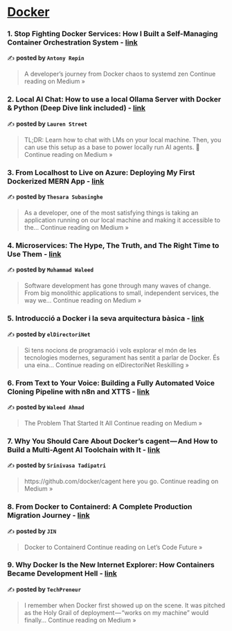
<h1><a href=https://medium.com/tag/docker/recommended target="_blank" rel="noopener noreferrer">Docker</a></h1>
<h3>1. Stop Fighting Docker Services: How I Built a Self-Managing Container Orchestration System - <a href="https://lehcode.medium.com/stop-fighting-docker-services-how-i-built-a-self-managing-container-orchestration-system-90a987928f6e?source=rss------docker-5" target="_blank" rel="noopener noreferrer">link</a></h3>

✍️ **posted by `Antony Repin`**

<blockquote>A developer’s journey from Docker chaos to systemd zen
Continue reading on Medium »</blockquote>

<h3>2. Local AI Chat: How to use a local Ollama Server with Docker & Python (Deep Dive link included) - <a href="https://medium.com/@animakit/local-ai-chat-how-to-use-a-local-ollama-server-with-docker-python-deep-dive-link-included-4857ed51d01d?source=rss------docker-5" target="_blank" rel="noopener noreferrer">link</a></h3>

✍️ **posted by `Lauren Street`**

<blockquote>TL;DR: Learn how to chat with LMs on your local machine. Then, you can use this setup as a base to power locally run AI agents. 🤖
Continue reading on Medium »</blockquote>

<h3>3. From Localhost to Live on Azure: Deploying My First Dockerized MERN App - <a href="https://medium.com/@thesarak03/from-localhost-to-live-on-azure-deploying-my-first-dockerized-mern-app-643947a27b45?source=rss------docker-5" target="_blank" rel="noopener noreferrer">link</a></h3>

✍️ **posted by `Thesara Subasinghe`**

<blockquote>As a developer, one of the most satisfying things is taking an application running on our local machine and making it accessible to the…
Continue reading on Medium »</blockquote>

<h3>4. Microservices: The Hype, The Truth, and The Right Time to Use Them - <a href="https://medium.com/@mwfarrukh/microservices-the-hype-the-truth-and-the-right-time-to-use-them-29a2067c3cbc?source=rss------docker-5" target="_blank" rel="noopener noreferrer">link</a></h3>

✍️ **posted by `Muhammad Waleed`**

<blockquote>Software development has gone through many waves of change. From big monolithic applications to small, independent services, the way we…
Continue reading on Medium »</blockquote>

<h3>5. Introducció a Docker i la seva arquitectura bàsica - <a href="https://medium.com/eldirectorinet-reskilling/introducci%C3%B3-a-docker-i-la-seva-arquitectura-b%C3%A0sica-e4631a102154?source=rss------docker-5" target="_blank" rel="noopener noreferrer">link</a></h3>

✍️ **posted by `elDirectoriNet`**

<blockquote>Si tens nocions de programació i vols explorar el món de les tecnologies modernes, segurament has sentit a parlar de Docker. És una eina…
Continue reading on elDirectoriNet Reskilling »</blockquote>

<h3>6. From Text to Your Voice: Building a Fully Automated Voice Cloning Pipeline with n8n and XTTS - <a href="https://medium.com/@i222647/from-text-to-your-voice-building-a-fully-automated-voice-cloning-pipeline-with-n8n-and-xtts-9aa60556d519?source=rss------docker-5" target="_blank" rel="noopener noreferrer">link</a></h3>

✍️ **posted by `Waleed Ahmad`**

<blockquote>The Problem That Started It All
Continue reading on Medium »</blockquote>

<h3>7. Why You Should Care About Docker’s cagent — And How to Build a Multi-Agent AI Toolchain with It - <a href="https://medium.com/@reddyfull/why-you-should-care-about-dockers-cagent-and-how-to-build-a-multi-agent-ai-toolchain-with-it-cd0f0a2e92d9?source=rss------docker-5" target="_blank" rel="noopener noreferrer">link</a></h3>

✍️ **posted by `Srinivasa Tadipatri`**

<blockquote>https://github.com/docker/cagent here you go.
Continue reading on Medium »</blockquote>

<h3>8. From Docker to Containerd: A Complete Production Migration Journey - <a href="https://medium.com/lets-code-future/from-docker-to-containerd-a-complete-production-migration-journey-29315c07d835?source=rss------docker-5" target="_blank" rel="noopener noreferrer">link</a></h3>

✍️ **posted by `JIN`**

<blockquote>Docker to Containerd
Continue reading on Let’s Code Future »</blockquote>

<h3>9. Why Docker Is the New Internet Explorer: How Containers Became Development Hell - <a href="https://techpreneurr.medium.com/why-docker-is-the-new-internet-explorer-how-containers-became-development-hell-004c416808ad?source=rss------docker-5" target="_blank" rel="noopener noreferrer">link</a></h3>

✍️ **posted by `TechPreneur`**

<blockquote>I remember when Docker first showed up on the scene. It was pitched as the Holy Grail of deployment — “works on my machine” would finally…
Continue reading on Medium »</blockquote>

